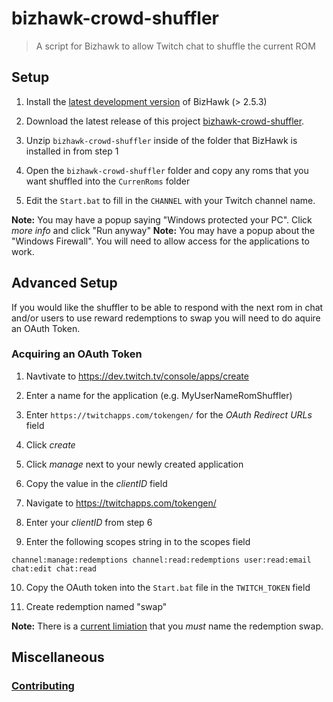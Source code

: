 # bizhawk-crowd-shuffler

> A script for Bizhawk to allow Twitch chat to shuffle the current ROM 

## Setup

1. Install the [latest development version](https://ci.appveyor.com/project/zeromus/bizhawk-udexo/build/artifacts) of BizHawk (> 2.5.3)

2. Download the latest release of this project [bizhawk-crowd-shuffler](https://github.com/alexjpaz-twitch/bizhawk-crowd-shuffler/releases/latest).

3. Unzip `bizhawk-crowd-shuffler` inside of the folder that BizHawk is installed in from step 1

4. Open the `bizhawk-crowd-shuffler` folder and copy any roms that you want shuffled into the `CurrenRoms` folder 

5. Edit the `Start.bat` to fill in the `CHANNEL` with your Twitch channel name.

**Note:** You may have a popup saying "Windows protected your PC". Click *more info* and click "Run anyway"
**Note:** You may have a popup about the "Windows Firewall". You will need to allow access for the applications to work.


## Advanced Setup

If you would like the shuffler to be able to respond with the next rom in chat and/or users to use reward redemptions to swap you will  need to do aquire an OAuth Token.

### Acquiring an OAuth Token

1. Navtivate to https://dev.twitch.tv/console/apps/create

2. Enter a name for the application (e.g. MyUserNameRomShuffler)

3. Enter `https://twitchapps.com/tokengen/` for the *OAuth Redirect URLs* field

4. Click *create*

5. Click *manage* next to your newly created application

6. Copy the value in the *clientID* field 

7. Navigate to https://twitchapps.com/tokengen/

8. Enter your *clientID* from step 6

9. Enter the following scopes string in to the scopes field

```
channel:manage:redemptions channel:read:redemptions user:read:email chat:edit chat:read
```

10. Copy the OAuth token into the `Start.bat` file in the `TWITCH_TOKEN` field

11. Create redemption named "swap"

**Note:** There is a [current limiation](https://github.com/alexjpaz-twitch/bizhawk-crowd-shuffler/issues/9) that you *must* name the redemption swap.


## Miscellaneous
### [Contributing](./CONTRIBUTING.md)
